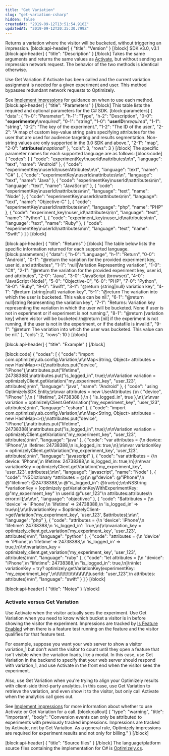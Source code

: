 ```yaml
---
title: "Get Variation"
slug: "get-variation-csharp"
hidden: false
createdAt: "2019-09-12T13:51:54.916Z"
updatedAt: "2019-09-12T20:35:30.799Z"
---
```

Returns a variation where the visitor will be bucketed, without triggering an impression.
[block:api-header]
{
  "title": "Version"
}
[/block]
SDK v3.0, v3.1
[block:api-header]
{
  "title": "Description"
}
[/block]
Takes the same arguments and returns the same values as [Activate](doc:activate-csharp), but without sending an impression network request. The behavior of the two methods is identical otherwise. 

Use Get Variation if Activate has been called and the current variation assignment is needed for a given experiment and user. This method bypasses redundant network requests to Optimizely.

See [Implement impressions](doc:implement-impressions) for guidance on when to use each method.
[block:api-header]
{
  "title": "Parameters"
}
[/block]
This table lists the required and optional parameters for the C# SDK.
[block:parameters]
{
  "data": {
    "h-0": "Parameter",
    "h-1": "Type",
    "h-2": "Description",
    "0-0": "**experimentey**\n*required*",
    "0-1": "string",
    "1-0": "**userID**\n*required*",
    "1-1": "string",
    "0-2": "The key of the experiment.",
    "1-2": "The ID of the user.",
    "2-2": "A map of custom key-value string pairs specifying attributes for the user that are used for audience targeting and results segmentation. Non-string values are only supported in the 3.0 SDK and above.",
    "2-1": "map",
    "2-0": "**attributes**\n*optional*"
  },
  "cols": 3,
  "rows": 3
}
[/block]
The specific parameter names for each supported language are as follows:
[block:code]
{
  "codes": [
    {
      "code": "experimentKey\nuserId\nattributes\n\n",
      "language": "text",
      "name": "Android"
    },
    {
      "code": "experimentKey\nuserId\nuserAttributes\n\n",
      "language": "text",
      "name": "C#"
    },
    {
      "code": "experimentKey\nuserId\nattributes\n\n",
      "language": "text",
      "name": "Java"
    },
    {
      "code": "experimentKey\nuserId\nattributes\n\n",
      "language": "text",
      "name": "JavaScript"
    },
    {
      "code": "experimentKey\nuserId\nattributes\n\n",
      "language": "text",
      "name": "Node"
    },
    {
      "code": "experimentKey\nuserId\nattributes\n\n",
      "language": "text",
      "name": "Objective-C"
    },
    {
      "code": "experimentKey\nuserId\nattributes\n\n",
      "language": "php",
      "name": "PHP"
    },
    {
      "code": "experiment_key\nuser_id\nattributes\n\n",
      "language": "text",
      "name": "Python"
    },
    {
      "code": "experiment_key\nuser_id\nattributes\n\n",
      "language": "text",
      "name": "Ruby"
    },
    {
      "code": "experimentKey\nuserId\nattributes\n\n",
      "language": "text",
      "name": "Swift"
    }
  ]
}
[/block]

[block:api-header]
{
  "title": "Returns"
}
[/block]
The table below lists the specific information returned for each supported language.
[block:parameters]
{
  "data": {
    "h-0": "Language",
    "h-1": "Return",
    "0-0": "Android",
    "0-1": "@return the variation for the provided experiment key, user id, and attributes",
    "1-1": "<returns>null|Variation Representing variation</returns>",
    "1-0": "C#",
    "2-1": "@return the variation for the provided experiment key, user id, and attributes",
    "2-0": "Java",
    "3-0": "JavaScript (browser)",
    "4-0": "JavaScript (Node)",
    "5-0": "Objective-C",
    "6-0": "PHP",
    "7-0": "Python",
    "8-0": "Ruby",
    "9-0": "Swift",
    "3-1": "@return {string|null} variation key",
    "4-1": "@return {string|null} variation key",
    "5-1": "@return The variation into which the user is bucketed. This value can be nil.",
    "6-1": "@return null|string Representing the variation key",
    "7-1": "Returns: Variation key representing the variation in which the user will be bucketed. None if user is not in experiment or if experiment is not running.",
    "8-1": "@return [variation key] where visitor will be bucketed.\n@return [nil] if the experiment is not running, if the user is not in the experiment, or if the datafile is invalid.",
    "9-1": "@return The variation into which the user was bucketed. This value can be nil."
  },
  "cols": 2,
  "rows": 10
}
[/block]

[block:api-header]
{
  "title": "Example"
}
[/block]

[block:code]
{
  "codes": [
    {
      "code": "import com.optimizely.ab.config.Variation;\n\nMap<String, Object> attributes = new HashMap<>();\nattributes.put(\"device\", \"iPhone\");\nattributes.put(\"lifetime\", 24738388);\nattributes.put(\"is_logged_in\", true);\n\nVariation variation = optimizelyClient.getVariation(\"my_experiment_key\", \"user_123\", attributes);\n\n",
      "language": "java",
      "name": "Android"
    },
    {
      "code": "using OptimizelySDK.Entity;\n\nvar attributes = new UserAttributes {\n  { \"device\", \"iPhone\" },\n  { \"lifetime\", 24738388 },\n  { \"is_logged_in\", true },\n};\n\nvar variation = optimizelyClient.GetVariation(\"my_experiment_key\", \"user_123\", attributes);\n\n",
      "language": "csharp"
    },
    {
      "code": "import com.optimizely.ab.config.Variation;\n\nMap<String, Object> attributes = new HashMap<>();\nattributes.put(\"device\", \"iPhone\");\nattributes.put(\"lifetime\", 24738388);\nattributes.put(\"is_logged_in\", true);\n\nVariation variation = optimizelyClient.getVariation(\"my_experiment_key\", \"user_123\", attributes);\n\n",
      "language": "java"
    },
    {
      "code": "var attributes = {\n  device: 'iPhone',\n  lifetime: 24738388,\n  is_logged_in: true,\n};\n\nvar variationKey = optimizelyClient.getVariation('my_experiment_key', 'user_123', attributes);\n\n",
      "language": "javascript"
    },
    {
      "code": "var attributes = {\n  device: 'iPhone',\n  lifetime: 24738388,\n  is_logged_in: true,\n};\n\nvar variationKey = optimizelyClient.getVariation('my_experiment_key', 'user_123', attributes);\n\n",
      "language": "javascript",
      "name": "Node"
    },
    {
      "code": "NSDictionary *attributes = @{\n  @\"device\": @\"iPhone\",\n  @\"lifetime\": @24738388,\n  @\"is_logged_in\": @true\n};\n\nNSString *variationKey = [optimizely getVariationKeyWithExperimentKey: @\"my_experiment_key\" \n                          userId:@\"user_123\"\n                          attributes:attributes\n                          error:nil];\n\n\n",
      "language": "objectivec"
    },
    {
      "code": "$attributes = [\n  'device' => 'iPhone',\n  'lifetime' => 24738388,\n  'is_logged_in' => true\n];\n\n$variationKey = $optimizelyClient->getVariation('my_experiment_key', 'user_123', $attributes);\n\n",
      "language": "php"
    },
    {
      "code": "attributes = {\n  'device': 'iPhone',\n  'lifetime': 24738388,\n  'is_logged_in': True,\n}\n\nvariation_key = optimizely_client.get_variation('my_experiment_key', 'user_123', attributes)\n\n",
      "language": "python"
    },
    {
      "code": "attributes = {\n  'device' => 'iPhone',\n  'lifetime' => 24738388,\n  'is_logged_in' => true,\n}\n\nvariation_key = optimizely_client.get_variation('my_experiment_key', 'user_123', attributes)\n\n",
      "language": "ruby"
    },
    {
      "code": "let attributes = [\n  \"device\": \"iPhone\",\n  \"lifetime\": 24738388,\n  \"is_logged_in\": true,\n]\n\nlet variationKey = try? optimizely.getVariationKey(experimentKey: \"my_experiment_key\",\n\t\t\t\t\t\t\t\t\t\t\t\tuserId: \"user_123\",\n                        attributes: attributes)\n\n",
      "language": "swift"
    }
  ]
}
[/block]

[block:api-header]
{
  "title": "Notes"
}
[/block]
### Activate versus Get Variation

Use Activate when the visitor actually sees the experiment. Use Get Variation when you need to know which bucket a visitor is in before showing the visitor the experiment. Impressions are tracked by [Is Feature Enabled](doc:is-feature-enabled-csharp) when there is a feature test running on the feature and the visitor qualifies for that feature test.

For example, suppose you want your web server to show a visitor variation_1 but don't want the visitor to count until they open a feature that isn't visible when the variation loads, like a modal. In this case, use Get Variation in the backend to specify that your web server should respond with variation_1, and use Activate in the front end when the visitor sees the experiment.

Also, use Get Variation when you're trying to align your Optimizely results with client-side third-party analytics. In this case, use Get Variation to retrieve the variation, and even show it to the visitor, but only call Activate when the analytics call goes out.

See [Implement impressions](doc:implement-impressions) for more information about whether to use Activate or Get Variation for a call.
[block:callout]
{
  "type": "warning",
  "title": "Important",
  "body": "Conversion events can only be attributed to experiments with previously tracked impressions. Impressions are tracked by Activate, not by Get Variation. As a general rule, Optimizely impressions are required for experiment results and not only for billing."
}
[/block]

[block:api-header]
{
  "title": "Source files"
}
[/block]
The language/platform source files containing the implementation for C# is [Optimizely.cs](https://github.com/optimizely/csharp-sdk/blob/master/OptimizelySDK/Optimizely.cs).